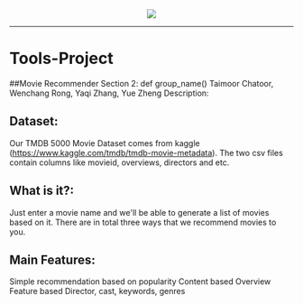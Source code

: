 <div align="center">
  <img src="https://drive.google.com/open?id=1kLjO5PKIohUrsQ3nsKp7axRs5Dac0nG4/view"><br>
</div>

-----------------
# Tools-Project

##Movie Recommender
Section 2: def group_name()
Taimoor Chatoor, Wenchang Rong, Yaqi Zhang, Yue Zheng
Description:
	
## Dataset:
Our TMDB 5000 Movie Dataset comes from kaggle (https://www.kaggle.com/tmdb/tmdb-movie-metadata). The two csv files contain columns like movieid, overviews, directors and etc.

## What is it?:
Just enter a movie name and we'll be able to generate a list of movies based on it. There are in total three ways that we recommend movies to you.

## Main Features:
Simple recommendation based on popularity
Content based
Overview
Feature based
Director, cast, keywords, genres

